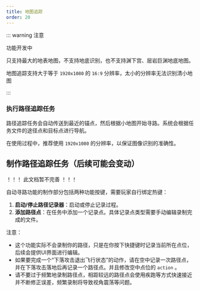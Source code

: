```yaml
---
title: 地图追踪
order: 20
---
```


::: warning 注意

功能开发中

只支持最大的地表地图，不支持地底识别，也不支持渊下宫、层岩巨渊地底地图。

地图追踪支持大于等于 `1920x1080` 的 `16:9` 分辨率，太小的分辨率无法识别清小地图

:::

### 执行路径追踪任务

路径追踪任务会自动传送到最近的锚点，然后根据小地图开始寻路。系统会根据任务文件的途径点和目标点进行导航。

在使用过程中，推荐使用 `1920x1080` 的分辨率，以保证图像识别的准确性。

## 制作路径追踪任务（后续可能会变动）

！！！ 此文档暂不完善 ！！！

自动寻路功能的制作部分包括两种功能按键，需要玩家自行绑定热键：

1. **启动/停止路径记录器**：启动或停止记录过程。
2. **添加路径点**：在任务中添加一个记录点。具体记录点类型需要手动编辑录制完成的文件。

注意：
- 这个功能实际不会录制你的路径，只是在你按下快捷键时记录当前所在点位，后续会提供UI界面进行编辑。
- 如果要完成一个“下落攻击退出飞行状态”的动作，请在空中记录一次路径点，并在下落攻击落地后再记录一个路径点。并且修改空中点位的 `action` 。
- 请不要过于频繁地录制路径点，相距较远的路径点会使用疾跑等方式快速接近并不断修正误差，频繁录制将导致视角震荡等问题。

